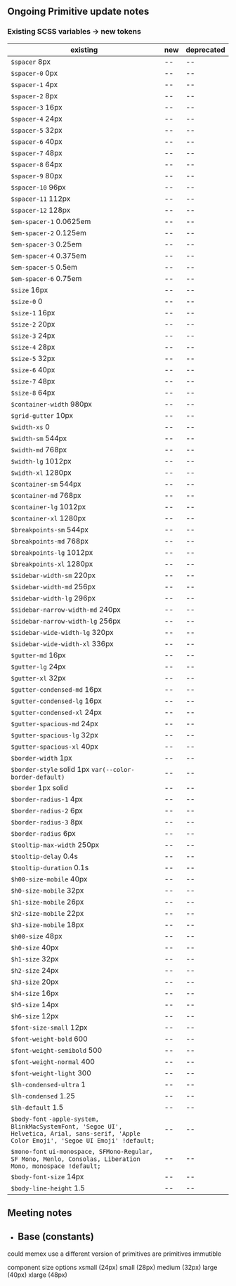 ## Ongoing Primitive update notes

### Existing SCSS variables -> new tokens

| existing | new | deprecated
| -- | -- | -- |
| `$spacer` 8px | -- | -- | 
| `$spacer-0` 0px | -- | -- | 
| `$spacer-1` 4px | -- | -- | 
| `$spacer-2` 8px | -- | -- | 
| `$spacer-3` 16px | -- | -- | 
| `$spacer-4` 24px | -- | -- | 
| `$spacer-5` 32px | -- | -- | 
| `$spacer-6` 40px | -- | -- | 
| `$spacer-7` 48px | -- | -- | 
| `$spacer-8` 64px | -- | -- | 
| `$spacer-9` 80px | -- | -- | 
| `$spacer-10` 96px | -- | -- | 
| `$spacer-11` 112px | -- | -- | 
| `$spacer-12` 128px | -- | -- | 
| `$em-spacer-1` 0.0625em | -- | -- | 
| `$em-spacer-2` 0.125em | -- | -- | 
| `$em-spacer-3` 0.25em | -- | -- | 
| `$em-spacer-4` 0.375em | -- | -- | 
| `$em-spacer-5` 0.5em | -- | -- | 
| `$em-spacer-6` 0.75em | -- | -- | 
| `$size` 16px | -- | -- | 
| `$size-0` 0 | -- | -- | 
| `$size-1` 16px | -- | -- | 
| `$size-2` 20px | -- | -- | 
| `$size-3` 24px | -- | -- | 
| `$size-4` 28px | -- | -- | 
| `$size-5` 32px | -- | -- | 
| `$size-6` 40px | -- | -- | 
| `$size-7` 48px | -- | -- | 
| `$size-8` 64px | -- | -- | 
| `$container-width` 980px | -- | -- | 
| `$grid-gutter` 10px | -- | -- | 
| `$width-xs` 0 | -- | -- | 
| `$width-sm` 544px | -- | -- | 
| `$width-md` 768px | -- | -- | 
| `$width-lg` 1012px | -- | -- | 
| `$width-xl` 1280px | -- | -- | 
| `$container-sm` 544px | -- | -- | 
| `$container-md` 768px | -- | -- | 
| `$container-lg` 1012px | -- | -- | 
| `$container-xl` 1280px | -- | -- | 
| `$breakpoints-sm` 544px | -- | -- | 
| `$breakpoints-md` 768px | -- | -- | 
| `$breakpoints-lg` 1012px | -- | -- | 
| `$breakpoints-xl` 1280px | -- | -- | 
| `$sidebar-width-sm` 220px | -- | -- | 
| `$sidebar-width-md` 256px | -- | -- | 
| `$sidebar-width-lg` 296px | -- | -- | 
| `$sidebar-narrow-width-md` 240px | -- | -- | 
| `$sidebar-narrow-width-lg` 256px | -- | -- | 
| `$sidebar-wide-width-lg` 320px | -- | -- | 
| `$sidebar-wide-width-xl` 336px | -- | -- | 
| `$gutter-md` 16px | -- | -- | 
| `$gutter-lg` 24px | -- | -- | 
| `$gutter-xl` 32px | -- | -- | 
| `$gutter-condensed-md` 16px | -- | -- | 
| `$gutter-condensed-lg` 16px | -- | -- | 
| `$gutter-condensed-xl` 24px | -- | -- | 
| `$gutter-spacious-md` 24px | -- | -- | 
| `$gutter-spacious-lg` 32px | -- | -- |
| `$gutter-spacious-xl` 40px | -- | -- |
| `$border-width` 1px | -- | -- |
| `$border-style` solid 1px `var(--color-border-default)` | -- | -- |
| `$border` 1px solid | -- | -- |
| `$border-radius-1` 4px | -- | -- |
| `$border-radius-2` 6px | -- | -- |
| `$border-radius-3` 8px | -- | -- |
| `$border-radius` 6px | -- | -- |
| `$tooltip-max-width` 250px | -- | -- |
| `$tooltip-delay` 0.4s | -- | -- |
| `$tooltip-duration` 0.1s | -- | -- |
| `$h00-size-mobile` 40px | -- | -- |
| `$h0-size-mobile` 32px | -- | -- |
| `$h1-size-mobile` 26px | -- | -- |
| `$h2-size-mobile` 22px | -- | -- |
| `$h3-size-mobile` 18px | -- | -- |
| `$h00-size` 48px | -- | -- |
| `$h0-size` 40px | -- | -- |
| `$h1-size` 32px | -- | -- |
| `$h2-size` 24px | -- | -- |
| `$h3-size` 20px | -- | -- |
| `$h4-size` 16px | -- | -- |
| `$h5-size` 14px | -- | -- |
| `$h6-size` 12px | -- | -- |
| `$font-size-small` 12px | -- | -- |
| `$font-weight-bold` 600 | -- | -- |
| `$font-weight-semibold` 500 | -- | -- |
| `$font-weight-normal` 400 | -- | -- |
| `$font-weight-light` 300 | -- | -- |
| `$lh-condensed-ultra` 1 | -- | -- |
| `$lh-condensed` 1.25 | -- | -- |
| `$lh-default` 1.5 | -- | -- |
| `$body-font` `-apple-system, BlinkMacSystemFont, 'Segoe UI', Helvetica, Arial, sans-serif, 'Apple Color Emoji', 'Segoe UI Emoji' !default;` | -- | -- |
| `$mono-font` `ui-monospace, SFMono-Regular, SF Mono, Menlo, Consolas, Liberation Mono, monospace !default;` | -- | -- |
| `$body-font-size` 14px | -- | -- |
| `$body-line-height` 1.5 | -- | -- |


## Meeting notes
- Base (constants)
  - 
could memex use a different version of primitives
are primitives immutible

component
size options
xsmall (24px)
small (28px)
medium (32px)
large (40px)
xlarge (48px)
